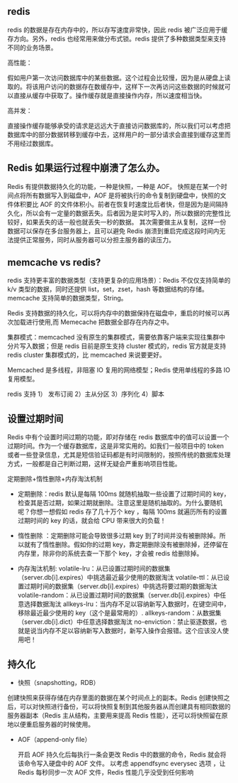 ## redis

redis 的数据是存在内存中的，所以存写速度非常快，因此 redis 被广泛应用于缓存方向。另外，redis 也经常用来做分布式锁。redis 提供了多种数据类型来支持不同的业务场景。

高性能：

假如用户第一次访问数据库中的某些数据。这个过程会比较慢，因为是从硬盘上读取的。将该用户访问的数据存在数缓存中，这样下一次再访问这些数据的时候就可以直接从缓存中获取了。操作缓存就是直接操作内存，所以速度相当快。

高并发：

直接操作缓存能够承受的请求是远远大于直接访问数据库的，所以我们可以考虑把数据库中的部分数据转移到缓存中去，这样用户的一部分请求会直接到缓存这里而不用经过数据库。

## Redis 如果运行过程中崩溃了怎么办。

Redis 有提供数据持久化的功能，一种是快照，一种是 AOF。
快照是在某一个时间点将所有数据写入到磁盘中，AOF 是将被执行的命令复制到硬盘中，快照的文件体积要比 AOF 的文件体积小。前者在恢复时速度比后者快，但是因为是间隔持久化，所以会有一定量的数据丢失。后者因为是实时写入的，所以数据的完整性比较好，如果丢失的话一般也就丢失一秒的数据。
其次需要做主从复制，这样一份数据可以保存在多台服务器上，且可以避免 Redis 崩溃到重启完成这段时间内无法提供正常服务，同时从服务器可以分担主服务器的读压力。

## memcache vs redis?

redis 支持更丰富的数据类型（支持更复杂的应用场景）：Redis 不仅仅支持简单的 k/v 类型的数据，同时还提供 list，set，zset，hash 等数据结构的存储。memcache 支持简单的数据类型，String。

Redis 支持数据的持久化，可以将内存中的数据保持在磁盘中，重启的时候可以再次加载进行使用,而 Memecache 把数据全部存在内存之中。

集群模式：memcached 没有原生的集群模式，需要依靠客户端来实现往集群中分片写入数据；但是 redis 目前是原生支持 cluster 模式的，redis 官方就是支持 redis cluster 集群模式的，比 memcached 来说要更好。

Memcached 是多线程，非阻塞 IO 复用的网络模型；Redis 使用单线程的多路 IO 复用模型。

redis 支持 1） 发布订阅 2）主从分区 3）序列化 4）脚本

## 设置过期时间

Redis 中有个设置时间过期的功能，即对存储在 redis 数据库中的值可以设置一个过期时间。作为一个缓存数据库，这是非常实用的。如我们一般项目中的 token 或者一些登录信息，尤其是短信验证码都是有时间限制的，按照传统的数据库处理方式，一般都是自己判断过期，这样无疑会严重影响项目性能。

定期删除+惰性删除+内存淘汰机制

- 定期删除：redis 默认是每隔 100ms 就随机抽取一些设置了过期时间的 key，检查其是否过期，如果过期就删除。注意这里是随机抽取的。为什么要随机呢？你想一想假如 redis 存了几十万个 key ，每隔 100ms 就遍历所有的设置过期时间的 key 的话，就会给 CPU 带来很大的负载！

- 惰性删除 ：定期删除可能会导致很多过期 key 到了时间并没有被删除掉。所以就有了惰性删除。假如你的过期 key，靠定期删除没有被删除掉，还停留在内存里，除非你的系统去查一下那个 key，才会被 redis 给删除掉。

- 内存淘汰机制:
  volatile-lru：从已设置过期时间的数据集（server.db[i].expires）中挑选最近最少使用的数据淘汰
  volatile-ttl：从已设置过期时间的数据集（server.db[i].expires）中挑选将要过期的数据淘汰
  volatile-random：从已设置过期时间的数据集（server.db[i].expires）中任意选择数据淘汰
  allkeys-lru：当内存不足以容纳新写入数据时，在键空间中，移除最近最少使用的 key（这个是最常用的）.
  allkeys-random：从数据集（server.db[i].dict）中任意选择数据淘汰
  no-enviction：禁止驱逐数据，也就是说当内存不足以容纳新写入数据时，新写入操作会报错。这个应该没人使用吧！

## 持久化

- 快照（snapshotting，RDB）

创建快照来获得存储在内存里面的数据在某个时间点上的副本。Redis 创建快照之后，可以对快照进行备份，可以将快照复制到其他服务器从而创建具有相同数据的服务器副本（Redis 主从结构，主要用来提高 Redis 性能），还可以将快照留在原地以便重启服务器的时候使用。

- AOF（append-only file）

  开启 AOF 持久化后每执行一条会更改 Redis 中的数据的命令，Redis 就会将该命令写入硬盘中的 AOF 文件。
  以考虑 appendfsync everysec 选项 ，让 Redis 每秒同步一次 AOF 文件，Redis 性能几乎没受到任何影响
